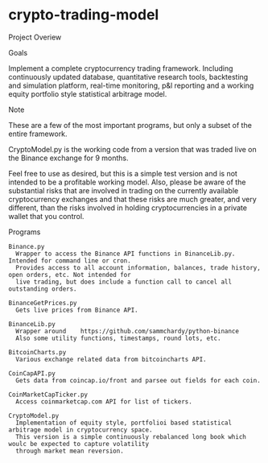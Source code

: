 # crypto-trading-model

Project Overiew

Goals

  Implement a complete cryptocurrency trading framework. Including continuously updated database, quantitative research tools,
  backtesting and simulation platform, real-time monitoring, p&l reporting and a working equity portfolio style statistical 
  arbitrage model.
  
Note

  These are a few of the most important programs, but only a subset of the entire framework.
  
  CryptoModel.py is the working code from a version that was traded live on the Binance exchange for 9 months.
  
  Feel free to use as desired, but this is a simple test version and is not intended to be a profitable working model. Also,
  please be aware of the substantial risks that are involved in trading on the currently available cryptocurrency exchanges and
  that these risks are much greater, and very different, than the risks involved in holding cryptocurrencies in a private wallet
  that you control.
  
  Programs
  
    Binance.py
      Wrapper to access the Binance API functions in BinanceLib.py. Intended for command line or cron.
      Provides access to all account information, balances, trade history, open orders, etc. Not intended for 
      live trading, but does include a function call to cancel all outstanding orders.
      
    BinanceGetPrices.py
      Gets live prices from Binance API.
      
    BinanceLib.py
      Wrapper around    https://github.com/sammchardy/python-binance
      Also some utility functions, timestamps, round lots, etc.
      
    BitcoinCharts.py
      Various exchange related data from bitcoincharts API.
      
    CoinCapAPI.py
      Gets data from coincap.io/front and parsee out fields for each coin.
      
    CoinMarketCapTicker.py
      Access coinmarketcap.com API for list of tickers.
      
    CryptoModel.py
      Implementation of equity style, portfolioi based statistical arbitrage model in cryptocurrency space.
      This version is a simple continuously rebalanced long book which woulc be expected to capture volatility
      through market mean reversion.
      
